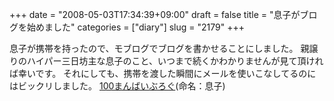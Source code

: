 +++
date = "2008-05-03T17:34:39+09:00"
draft = false
title = "息子がブログを始めました"
categories = ["diary"]
slug = "2179"
+++

息子が携帯を持ったので、モブログでブログを書かせることにしました。
親譲りのハイパー三日坊主な息子のこと、いつまで続くかわかりませんが見て頂ければ幸いです。
それにしても、携帯を渡した瞬間にメールを使いこなしてるのにはビックリしました。
<a href="http://100manbai.jugem.jp/" target="_blank">100まんばいぶろぐ</a>(命名：息子)
